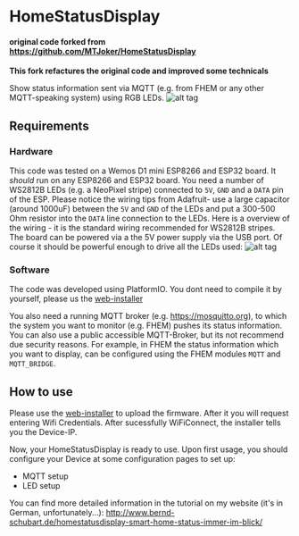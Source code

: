# HomeStatusDisplay
#### original code forked from https://github.com/MTJoker/HomeStatusDisplay

**This fork refactures the original code and improved some technicals**

Show status information sent via MQTT (e.g. from FHEM or any other MQTT-speaking system) using RGB LEDs.
![alt tag](http://www.bernd-schubart.de/downloads/fhem/fhemstatusdisplay/homestatusdisplay_37.jpg)

## Requirements
### Hardware
This code was tested on a Wemos D1 mini ESP8266 and ESP32 board. It *should* run on any ESP8266 and ESP32 board. You need a number of WS2812B LEDs (e.g. a NeoPixel stripe) connected to `5V`, `GND` and a `DATA` pin of the ESP. Please notice the wiring tips from Adafruit- use a large capacitor (around 1000uF) between the `5V` and `GND` of the LEDs and put a 300-500 Ohm resistor into the `DATA` line connection to the LEDs. Here is a overview of the wiring - it is the standard wiring recommended for WS2812B stripes. The board can be powered via a the 5V power supply via the USB port. Of course it should be powerful enough to drive all the LEDs used:
![alt tag](http://www.bernd-schubart.de/downloads/fhem/fhemstatusdisplay/homestatusdisplay_board.png)

### Software
The code was developed using PlatformIO. You dont need to compile it by yourself, please us the [web-installer](https://tobiasfaust.github.io/HomeStatusDisplay/)

You also need a running MQTT broker (e.g. https://mosquitto.org), to which the system you want to monitor (e.g. FHEM) pushes its status information. You can also use a public accessible MQTT-Broker, but its not recommend due security reasons. For example, in FHEM the status information which you want to display, can be configured using the FHEM modules `MQTT` and `MQTT_BRIDGE`.

## How to use
Please use the [web-installer](https://tobiasfaust.github.io/HomeStatusDisplay/) to upload the firmware. After it you will request entering Wifi Credentials. After sucessfully WiFiConnect, the installer tells you the Device-IP.

Now, your HomeStatusDisplay is ready to use.
Upon first usage, you should configure your Device at some configuration pages to set up:
 - MQTT setup
 - LED setup

You can find more detailed information in the tutorial on my website (it's in German, unfortunately...):
http://www.bernd-schubart.de/homestatusdisplay-smart-home-status-immer-im-blick/

